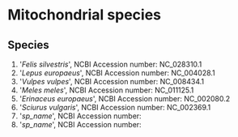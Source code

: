 # Mitochondrial species 

## Species

1. '*Felis silvestris*', NCBI Accession number: NC_028310.1
2. '*Lepus europaeus*', NCBI Accession number: NC_004028.1
3. '*Vulpes vulpes*', NCBI Accession number: NC_008434.1
4. '*Meles meles*', NCBI Accession number: NC_011125.1
5. '*Erinaceus europaeus*', NCBI Accession number: NC_002080.2
6. '*Sciurus vulgaris*', NCBI Accession number: NC_002369.1
7. '*sp_name*', NCBI Accession number: 
8. '*sp_name*', NCBI Accession number: 